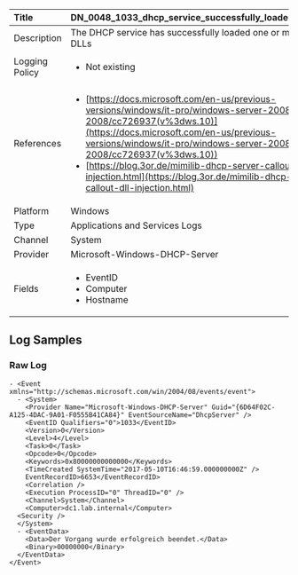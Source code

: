 | Title          | DN_0048_1033_dhcp_service_successfully_loaded_callout_dlls       |
|:---------------|:------------------|
| Description    | The DHCP service has successfully loaded one or more callout DLLs |
| Logging Policy | <ul><li> Not existing </li></ul> |
| References     | <ul><li>[https://docs.microsoft.com/en-us/previous-versions/windows/it-pro/windows-server-2008-R2-and-2008/cc726937(v%3dws.10)](https://docs.microsoft.com/en-us/previous-versions/windows/it-pro/windows-server-2008-R2-and-2008/cc726937(v%3dws.10))</li><li>[https://blog.3or.de/mimilib-dhcp-server-callout-dll-injection.html](https://blog.3or.de/mimilib-dhcp-server-callout-dll-injection.html)</li></ul> |
| Platform       | Windows    |
| Type           | Applications and Services Logs        |
| Channel        | System     |
| Provider       | Microsoft-Windows-DHCP-Server    |
| Fields         | <ul><li>EventID</li><li>Computer</li><li>Hostname</li></ul> |


## Log Samples

### Raw Log

```
- <Event xmlns="http://schemas.microsoft.com/win/2004/08/events/event">
  - <System>
    <Provider Name="Microsoft-Windows-DHCP-Server" Guid="{6D64F02C-A125-4DAC-9A01-F0555B41CA84}" EventSourceName="DhcpServer" />
    <EventID Qualifiers="0">1033</EventID>
    <Version>0</Version>
    <Level>4</Level>
    <Task>0</Task>
    <Opcode>0</Opcode>
    <Keywords>0x80000000000000</Keywords>
    <TimeCreated SystemTime="2017-05-10T16:46:59.000000000Z" />
    EventRecordID>6653</EventRecordID>
    <Correlation />
    <Execution ProcessID="0" ThreadID="0" />
    <Channel>System</Channel>
    <Computer>dc1.lab.internal</Computer>
  <Security />
  </System>
  - <EventData>
    <Data>Der Vorgang wurde erfolgreich beendet.</Data>
    <Binary>00000000</Binary>
  </EventData>
</Event>

```




